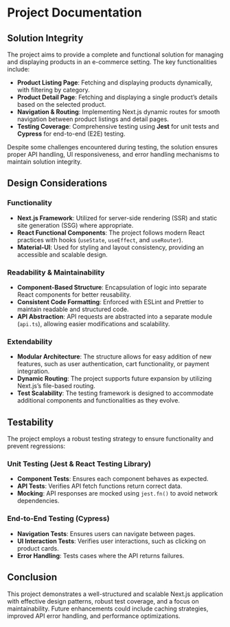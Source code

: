 # Project Documentation

## Solution Integrity
The project aims to provide a complete and functional solution for managing and displaying products in an e-commerce setting. The key functionalities include:
- **Product Listing Page**: Fetching and displaying products dynamically, with filtering by category.
- **Product Detail Page**: Fetching and displaying a single product’s details based on the selected product.
- **Navigation & Routing**: Implementing Next.js dynamic routes for smooth navigation between product listings and detail pages.
- **Testing Coverage**: Comprehensive testing using **Jest** for unit tests and **Cypress** for end-to-end (E2E) testing.

Despite some challenges encountered during testing, the solution ensures proper API handling, UI responsiveness, and error handling mechanisms to maintain solution integrity.

## Design Considerations
### Functionality
- **Next.js Framework**: Utilized for server-side rendering (SSR) and static site generation (SSG) where appropriate.
- **React Functional Components**: The project follows modern React practices with hooks (`useState`, `useEffect`, and `useRouter`).
- **Material-UI**: Used for styling and layout consistency, providing an accessible and scalable design.

### Readability & Maintainability
- **Component-Based Structure**: Encapsulation of logic into separate React components for better reusability.
- **Consistent Code Formatting**: Enforced with ESLint and Prettier to maintain readable and structured code.
- **API Abstraction**: API requests are abstracted into a separate module (`api.ts`), allowing easier modifications and scalability.

### Extendability
- **Modular Architecture**: The structure allows for easy addition of new features, such as user authentication, cart functionality, or payment integration.
- **Dynamic Routing**: The project supports future expansion by utilizing Next.js’s file-based routing.
- **Test Scalability**: The testing framework is designed to accommodate additional components and functionalities as they evolve.

## Testability
The project employs a robust testing strategy to ensure functionality and prevent regressions:

### Unit Testing (Jest & React Testing Library)
- **Component Tests**: Ensures each component behaves as expected.
- **API Tests**: Verifies API fetch functions return correct data.
- **Mocking**: API responses are mocked using `jest.fn()` to avoid network dependencies.

### End-to-End Testing (Cypress)
- **Navigation Tests**: Ensures users can navigate between pages.
- **UI Interaction Tests**: Verifies user interactions, such as clicking on product cards.
- **Error Handling**: Tests cases where the API returns failures.

## Conclusion
This project demonstrates a well-structured and scalable Next.js application with effective design patterns, robust test coverage, and a focus on maintainability. Future enhancements could include caching strategies, improved API error handling, and performance optimizations.

